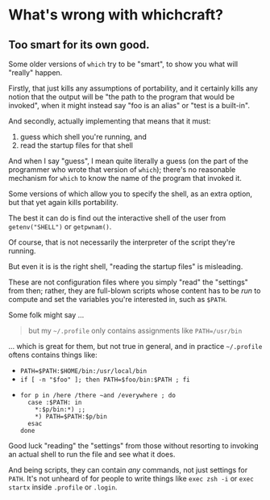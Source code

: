 # What's wrong with whichcraft?

## Too smart for its own good.

Some older versions of `which` try to be "smart", to show you what will "really" happen.

Firstly, that just kills any assumptions of portability, and it certainly kills any notion that the output will be "the path to the program that would be invoked", when it might instead say "foo is an alias" or "test is a built-in".

And secondly, actually implementing that means that it must:
1. guess which shell you're running, and
2. read the startup files for that shell

And when I say "guess", I mean quite literally a guess (on the part of the programmer who wrote that version of `which`);
there's no reasonable mechanism for `which` to know the name of the program that invoked it.

Some versions of which allow you to specify the shell, as an extra option, but that yet again kills portability.

The best it can do is find out the interactive shell of the user from `getenv("SHELL")` or `getpwnam()`.

Of course, that is not necessarily the interpreter of the script they're running.

But even it is is the right shell, "reading the startup files" is misleading.

These are not configuration files where you simply "read" the "settings" from then;
rather, they are full-blown scripts whose content has to be _run_ to compute and set the variables you're interested in, such as `$PATH`.

Some folk might say …
> but my `~/.profile` only contains assignments like `PATH=/usr/bin`

… which is great for them, but not true in general, and in practice
`~/.profile` oftens contains things like:
* `PATH=$PATH:$HOME/bin:/usr/local/bin`
* `if [ -n "$foo" ]; then PATH=$foo/bin:$PATH ; fi`
* ```
  for p in /here /there ~and /everywhere ; do
    case :$PATH: in
      *:$p/bin:*) ;;
      *) PATH=$PATH:$p/bin
    esac
  done
  ```
Good luck "reading" the "settings" from those without resorting to invoking an actual shell to run the file and see what it does.

And being scripts, they can contain _any_ commands, not just settings for `PATH`.
It's not unheard of for people to write things like `exec zsh -i` or `exec startx` inside `.profile` or `.login`.

